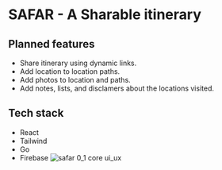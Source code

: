 # SAFAR - A Sharable itinerary
## Planned features
- Share itinerary using dynamic links.
- Add location to location paths.
- Add photos to location and paths.
- Add notes, lists, and disclamers about the locations visited.
## Tech stack
- React
- Tailwind
- Go
- Firebase
![safar 0_1 core ui_ux](https://github.com/user-attachments/assets/e53aa6f5-ac15-494c-9f64-df4fbc4444e5)
